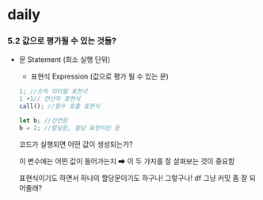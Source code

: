 # daily

### 5.2 값으로 평가될 수 있는 것들?


- 문 Statement (최소 실행 단위)
    - 표현식 Expression (값으로 평가 될 수 있는 문)
    
    ```jsx
    1; //숫자 리터럴 표현식
    1 +1// 연산자 표현식 
    call(); //함수 호출 표현식 
    
    let b; //선언문
    b = 2; //할당문, 할당 표현식인 문 
    ```
    
    코드가 실행되면 어떤 값이 생성되는가? 
    
    이 변수에는 어떤 값이 들어가는지 ➡ 이 두 가지를 잘 살펴보는 것이 중요함 
    
    
    표현식이기도 하면서 하나의 할당문이기도 하구나!
그렇구나! df
그냥 커밋 좀 잘 되어줄래? 
